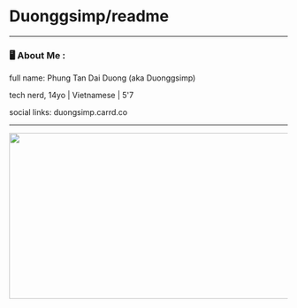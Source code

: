 # Duonggsimp/readme
---
### 🖥 About Me :
full name: Phung Tan Dai Duong (aka Duonggsimp) 

tech nerd, 14yo | Vietnamese | 5'7

social links: duongsimp.carrd.co

---
<div align="center">
  <img src="https://th.bing.com/th/id/R.6dbf3c6509b3510a1f32a1e736946269?rik=gLqYov0j3enyUA&pid=ImgRaw&r=0" width="600" height="300"/>
</div>
